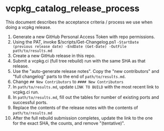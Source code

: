 # vcpkg_catalog_release_process

This document describes the acceptance criteria / process we use when doing a vcpkg release.

1. Generate a new GitHub Personal Access Token with repo permissions.
2. Using the PAT, invoke $/scripts/Get-Changelog.ps1 `-StartDate (previous release date) -EndDate (Get-Date) -OutFile path/to/results.md`
3. Create a new GitHub release in this repo.
4. Submit a vcpkg.ci (full tree rebuild) run with the same SHA as that release.
5. Use the "auto-generate release notes". Copy the "new contributors" and "full changelog" parts to the end of `path/to/results.md`.
6. Change `## New Contributors` to `#### New Contributors`
7. In `path/to/results.md`, update `LINK TO BUILD` with the most recent link to vcpkg.ci run.
8. In `path/to/results.md`, fill out the tables for number of existing ports and successful ports.
9. Replace the contents of the release notes with the contents of `path/to/results.md`
10. After the full rebuild submission completes, update the link to the one for the exact SHA, the counts, and remove "(tentative)".

